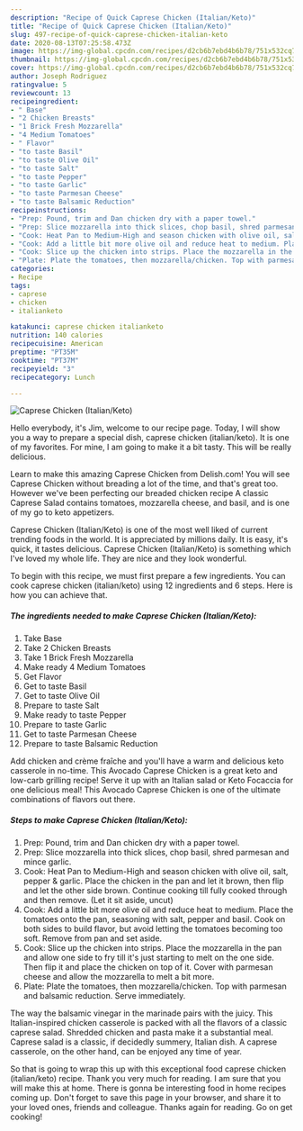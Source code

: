```yaml
---
description: "Recipe of Quick Caprese Chicken (Italian/Keto)"
title: "Recipe of Quick Caprese Chicken (Italian/Keto)"
slug: 497-recipe-of-quick-caprese-chicken-italian-keto
date: 2020-08-13T07:25:58.473Z
image: https://img-global.cpcdn.com/recipes/d2cb6b7ebd4b6b78/751x532cq70/caprese-chicken-italianketo-recipe-main-photo.jpg
thumbnail: https://img-global.cpcdn.com/recipes/d2cb6b7ebd4b6b78/751x532cq70/caprese-chicken-italianketo-recipe-main-photo.jpg
cover: https://img-global.cpcdn.com/recipes/d2cb6b7ebd4b6b78/751x532cq70/caprese-chicken-italianketo-recipe-main-photo.jpg
author: Joseph Rodriguez
ratingvalue: 5
reviewcount: 13
recipeingredient:
- " Base"
- "2 Chicken Breasts"
- "1 Brick Fresh Mozzarella"
- "4 Medium Tomatoes"
- " Flavor"
- "to taste Basil"
- "to taste Olive Oil"
- "to taste Salt"
- "to taste Pepper"
- "to taste Garlic"
- "to taste Parmesan Cheese"
- "to taste Balsamic Reduction"
recipeinstructions:
- "Prep: Pound, trim and Dan chicken dry with a paper towel."
- "Prep: Slice mozzarella into thick slices, chop basil, shred parmesan and mince garlic."
- "Cook: Heat Pan to Medium-High and season chicken with olive oil, salt, pepper &amp; garlic. Place the chicken in the pan and let it brown, then flip and let the other side brown. Continue cooking till fully cooked through and then remove. (Let it sit aside, uncut)"
- "Cook: Add a little bit more olive oil and reduce heat to medium. Place the tomatoes onto the pan, seasoning with salt, pepper and basil. Cook on both sides to build flavor, but avoid letting the tomatoes becoming too soft. Remove from pan and set aside."
- "Cook: Slice up the chicken into strips. Place the mozzarella in the pan and allow one side to fry till it&#39;s just starting to melt on the one side. Then flip it and place the chicken on top of it. Cover with parmesan cheese and allow the mozzarella to melt a bit more."
- "Plate: Plate the tomatoes, then mozzarella/chicken. Top with parmesan and balsamic reduction. Serve immediately."
categories:
- Recipe
tags:
- caprese
- chicken
- italianketo

katakunci: caprese chicken italianketo 
nutrition: 140 calories
recipecuisine: American
preptime: "PT35M"
cooktime: "PT37M"
recipeyield: "3"
recipecategory: Lunch

---
```



![Caprese Chicken (Italian/Keto)](https://img-global.cpcdn.com/recipes/d2cb6b7ebd4b6b78/751x532cq70/caprese-chicken-italianketo-recipe-main-photo.jpg)

Hello everybody, it's Jim, welcome to our recipe page. Today, I will show you a way to prepare a special dish, caprese chicken (italian/keto). It is one of my favorites. For mine, I am going to make it a bit tasty. This will be really delicious.

Learn to make this amazing Caprese Chicken from Delish.com! You will see Caprese Chicken without breading a lot of the time, and that&#39;s great too. However we&#39;ve been perfecting our breaded chicken recipe A classic Caprese Salad contains tomatoes, mozzarella cheese, and basil, and is one of my go to keto appetizers.

Caprese Chicken (Italian/Keto) is one of the most well liked of current trending foods in the world. It is appreciated by millions daily. It is easy, it's quick, it tastes delicious. Caprese Chicken (Italian/Keto) is something which I've loved my whole life. They are nice and they look wonderful.


To begin with this recipe, we must first prepare a few ingredients. You can cook caprese chicken (italian/keto) using 12 ingredients and 6 steps. Here is how you can achieve that.

<!--inarticleads1-->

##### The ingredients needed to make Caprese Chicken (Italian/Keto):

1. Take  Base
1. Take 2 Chicken Breasts
1. Take 1 Brick Fresh Mozzarella
1. Make ready 4 Medium Tomatoes
1. Get  Flavor
1. Get to taste Basil
1. Get to taste Olive Oil
1. Prepare to taste Salt
1. Make ready to taste Pepper
1. Prepare to taste Garlic
1. Get to taste Parmesan Cheese
1. Prepare to taste Balsamic Reduction


Add chicken and crème fraîche and you&#39;ll have a warm and delicious keto casserole in no-time. This Avocado Caprese Chicken is a great keto and low-carb grilling recipe! Serve it up with an Italian salad or Keto Focaccia for one delicious meal! This Avocado Caprese Chicken is one of the ultimate combinations of flavors out there. 

<!--inarticleads2-->

##### Steps to make Caprese Chicken (Italian/Keto):

1. Prep: Pound, trim and Dan chicken dry with a paper towel.
1. Prep: Slice mozzarella into thick slices, chop basil, shred parmesan and mince garlic.
1. Cook: Heat Pan to Medium-High and season chicken with olive oil, salt, pepper &amp; garlic. Place the chicken in the pan and let it brown, then flip and let the other side brown. Continue cooking till fully cooked through and then remove. (Let it sit aside, uncut)
1. Cook: Add a little bit more olive oil and reduce heat to medium. Place the tomatoes onto the pan, seasoning with salt, pepper and basil. Cook on both sides to build flavor, but avoid letting the tomatoes becoming too soft. Remove from pan and set aside.
1. Cook: Slice up the chicken into strips. Place the mozzarella in the pan and allow one side to fry till it&#39;s just starting to melt on the one side. Then flip it and place the chicken on top of it. Cover with parmesan cheese and allow the mozzarella to melt a bit more.
1. Plate: Plate the tomatoes, then mozzarella/chicken. Top with parmesan and balsamic reduction. Serve immediately.


The way the balsamic vinegar in the marinade pairs with the juicy. This Italian-inspired chicken casserole is packed with all the flavors of a classic caprese salad. Shredded chicken and pasta make it a substantial meal. Caprese salad is a classic, if decidedly summery, Italian dish. A caprese casserole, on the other hand, can be enjoyed any time of year. 

So that is going to wrap this up with this exceptional food caprese chicken (italian/keto) recipe. Thank you very much for reading. I am sure that you will make this at home. There is gonna be interesting food in home recipes coming up. Don't forget to save this page in your browser, and share it to your loved ones, friends and colleague. Thanks again for reading. Go on get cooking!
